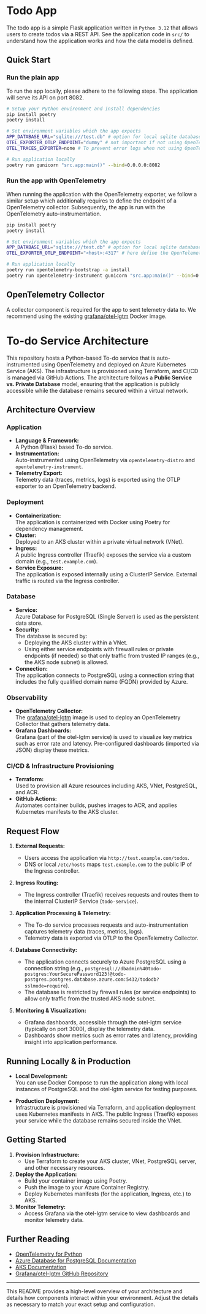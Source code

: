 # Todo App

The todo app is a simple Flask application written in `Python 3.12` that allows
users to create todos via a REST API. See the application code in `src/` to
understand how the application works and how the data model is defined.

## Quick Start

### Run the plain app

To run the app locally, please adhere to the following steps.
The application will serve its API on port 8082.

```bash
# Setup your Python environment and install dependencies
pip install poetry
poetry install

# Set environment variables which the app expects
APP_DATABASE_URL="sqlite:///test.db" # option for local sqlite database
OTEL_EXPORTER_OTLP_ENDPOINT="dummy" # not important if not using OpenTelemetry
OTEL_TRACES_EXPORTER=none # To prevent error logs when not using OpenTelemetry

# Run application locally
poetry run gunicorn "src.app:main()" --bind=0.0.0.0:8082
```

### Run the app with OpenTelemetry

When running the application with the OpenTelemetry exporter, we follow a
similar setup which additionally requires to define the endpoint of a
OpenTelemetry collector. Subsequently, the app is run with the OpenTelemetry
auto-instrumentation.

```bash
pip install poetry
poetry install

# Set environment variables which the app expects
APP_DATABASE_URL="sqlite:///test.db" # option for local sqlite database
OTEL_EXPORTER_OTLP_ENDPOINT="<host>:4317" # here define the OpenTelemetry endpoint

# Run application locally
poetry run opentelemetry-bootstrap -a install
poetry run opentelemetry-instrument gunicorn "src.app:main()" --bind=0.0.0.0:8082 -c src/gunicorn.conf.py
```

## OpenTelemetry Collector

A collector component is required for the app to sent telemetry data to.
We recommend using the existing [grafana/otel-lgtm](https://github.com/grafana/docker-otel-lgtm)
Docker image.

# To-do Service Architecture

This repository hosts a Python-based To-do service that is auto-instrumented using OpenTelemetry and deployed on Azure Kubernetes Service (AKS). The infrastructure is provisioned using Terraform, and CI/CD is managed via GitHub Actions. The architecture follows a **Public Service vs. Private Database** model, ensuring that the application is publicly accessible while the database remains secured within a virtual network.

## Architecture Overview

### Application
- **Language & Framework:**  
  A Python (Flask) based To-do service.
- **Instrumentation:**  
  Auto-instrumented using OpenTelemetry via `opentelemetry-distro` and `opentelemetry-instrument`.
- **Telemetry Export:**  
  Telemetry data (traces, metrics, logs) is exported using the OTLP exporter to an OpenTelemetry backend.

### Deployment
- **Containerization:**  
  The application is containerized with Docker using Poetry for dependency management.
- **Cluster:**  
  Deployed to an AKS cluster within a private virtual network (VNet).
- **Ingress:**  
  A public Ingress controller (Traefik) exposes the service via a custom domain (e.g., `test.example.com`).
- **Service Exposure:**  
  The application is exposed internally using a ClusterIP Service. External traffic is routed via the Ingress controller.

### Database
- **Service:**  
  Azure Database for PostgreSQL (Single Server) is used as the persistent data store.
- **Security:**  
  The database is secured by:
  - Deploying the AKS cluster within a VNet.
  - Using either service endpoints with firewall rules or private endpoints (if needed) so that only traffic from trusted IP ranges (e.g., the AKS node subnet) is allowed.
- **Connection:**  
  The application connects to PostgreSQL using a connection string that includes the fully qualified domain name (FQDN) provided by Azure.

### Observability
- **OpenTelemetry Collector:**  
  The [grafana/otel-lgtm](https://github.com/grafana/docker-otel-lgtm) image is used to deploy an OpenTelemetry Collector that gathers telemetry data.
- **Grafana Dashboards:**  
  Grafana (part of the otel-lgtm service) is used to visualize key metrics such as error rate and latency. Pre-configured dashboards (imported via JSON) display these metrics.

### CI/CD & Infrastructure Provisioning
- **Terraform:**  
  Used to provision all Azure resources including AKS, VNet, PostgreSQL, and ACR.
- **GitHub Actions:**  
  Automates container builds, pushes images to ACR, and applies Kubernetes manifests to the AKS cluster.

## Request Flow

1. **External Requests:**
   - Users access the application via `http://test.example.com/todos`.
   - DNS or local `/etc/hosts` maps `test.example.com` to the public IP of the Ingress controller.
   
2. **Ingress Routing:**
   - The Ingress controller (Traefik) receives requests and routes them to the internal ClusterIP Service (`todo-service`).

3. **Application Processing & Telemetry:**
   - The To-do service processes requests and auto-instrumentation captures telemetry data (traces, metrics, logs).
   - Telemetry data is exported via OTLP to the OpenTelemetry Collector.
   
4. **Database Connectivity:**
   - The application connects securely to Azure PostgreSQL using a connection string (e.g., `postgresql://dbadmin%40todo-postgres:YourSecurePassword123!@todo-postgres.postgres.database.azure.com:5432/tododb?sslmode=require`).
   - The database is restricted by firewall rules (or service endpoints) to allow only traffic from the trusted AKS node subnet.

5. **Monitoring & Visualization:**
   - Grafana dashboards, accessible through the otel-lgtm service (typically on port 3000), display the telemetry data.
   - Dashboards show metrics such as error rates and latency, providing insight into application performance.

## Running Locally & in Production

- **Local Development:**  
  You can use Docker Compose to run the application along with local instances of PostgreSQL and the otel-lgtm service for testing purposes.
  
- **Production Deployment:**  
  Infrastructure is provisioned via Terraform, and application deployment uses Kubernetes manifests in AKS. The public Ingress (Traefik) exposes your service while the database remains secured inside the VNet.

## Getting Started

1. **Provision Infrastructure:**
   - Use Terraform to create your AKS cluster, VNet, PostgreSQL server, and other necessary resources.
2. **Deploy the Application:**
   - Build your container image using Poetry.
   - Push the image to your Azure Container Registry.
   - Deploy Kubernetes manifests (for the application, Ingress, etc.) to AKS.
3. **Monitor Telemetry:**
   - Access Grafana via the otel-lgtm service to view dashboards and monitor telemetry data.

## Further Reading

- [OpenTelemetry for Python](https://opentelemetry.io/docs/languages/python/)
- [Azure Database for PostgreSQL Documentation](https://docs.microsoft.com/en-us/azure/postgresql/)
- [AKS Documentation](https://docs.microsoft.com/en-us/azure/aks/)
- [Grafana/otel-lgtm GitHub Repository](https://github.com/grafana/docker-otel-lgtm)

---

This README provides a high-level overview of your architecture and details how components interact within your environment. Adjust the details as necessary to match your exact setup and configuration.
